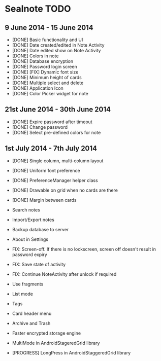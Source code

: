 Sealnote TODO
=============

9 June 2014 - 15 June 2014
--------------------------

* [DONE] Basic functionality and UI
* [DONE] Date created/edited in Note Activity
* [DONE] Date edited show on Note Activity
* [DONE] Colors in note
* [DONE] Database encryption
* [DONE] Password login screen
* [DONE] [FIX] Dynamic font size
* [DONE] Minimum height of cards
* [DONE] Multiple select and delete
* [DONE] Application Icon
* [DONE] Color Picker widget for note

21st June 2014 - 30th June 2014
-------------------------------
* [DONE] Expire password after timeout
* [DONE] Change password
* [DONE] Select pre-defined colors for note

1st July 2014 - 7th July 2014
-----------------------------
* [DONE] Single column, multi-column layout
* [DONE] Uniform font preference
* [DONE] PreferenceManager helper class
* [DONE] Drawable on grid when no cards are there
* [DONE] Margin between cards
* Search notes
* Import/Export notes
* Backup database to server
* About in Settings
* FIX: Screen-off. If there is no lockscreen, screen off doesn't result in
       password expiry
* FIX: Save state of activity
* FIX: Continue NoteActivity after unlock if required
* Use fragments
* List mode


* Tags
* Card header menu
* Archive and Trash
* Faster encrypted storage engine

* MultiMode in AndroidStageredGrid library
* [PROGRESS] LongPress in AndroidStaggeredGrid library
